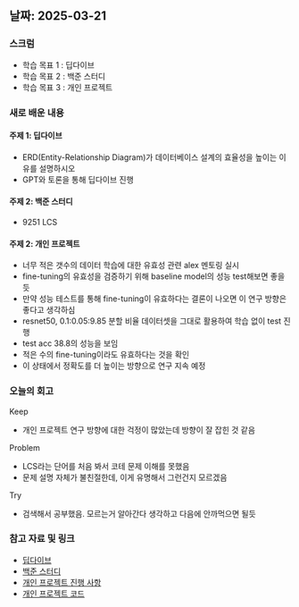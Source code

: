 ## 날짜: 2025-03-21

### 스크럼
- 학습 목표 1 : 딥다이브
- 학습 목표 2 : 백준 스터디
- 학습 목표 3 : 개인 프로젝트

### 새로 배운 내용
#### 주제 1: 딥다이브
- ERD(Entity-Relationship Diagram)가 데이터베이스 설계의 효율성을 높이는 이유를 설명하시오
- GPT와 토론을 통해 딥다이브 진행

#### 주제 2: 백준 스터디
- 9251 LCS

#### 주제 2: 개인 프로젝트
- 너무 적은 갯수의 데이터 학습에 대한 유효성 관련 alex 멘토링 실시
- fine-tuning의 유효성을 검증하기 위해 baseline model의 성능 test해보면 좋을 듯
- 만약 성능 테스트를 통해 fine-tuning이 유효하다는 결론이 나오면 이 연구 방향은 좋다고 생각하심
- resnet50, 0.1:0.05:9.85 분할 비율 데이터셋을 그대로 활용하여 학습 없이 test 진행
- test acc 38.8의 성능을 보임
- 적은 수의 fine-tuning이라도 유효하다는 것을 확인
- 이 상태에서 정확도를 더 높이는 방향으로 연구 지속 예정

### 오늘의 회고
Keep
- 개인 프로젝트 연구 방향에 대한 걱정이 많았는데 방향이 잘 잡힌 것 같음

Problem
- LCS라는 단어를 처음 봐서 코테 문제 이해를 못했음
- 문제 설명 자체가 불친절한데, 이게 유명해서 그런건지 모르겠음

Try
- 검색해서 공부했음. 모르는거 알아간다 생각하고 다음에 안까먹으면 될듯

### 참고 자료 및 링크
- [딥다이브](https://www.notion.so/adapterz/8-1bd394a4806180c08ce9f4af33f20fc0)
- [백준 스터디](https://www.acmicpc.net/source/91769860)
- [개인 프로젝트 진행 사항](https://www.notion.so/adapterz/1bb394a480618006b1f9c7f2a2305efd)
- [개인 프로젝트 코드](https://colab.research.google.com/drive/1KbImxjt-s7SCzWu2Lrf9zG6FKsIb216F?hl=ko#scrollTo=AsoIFPvwVKsV)